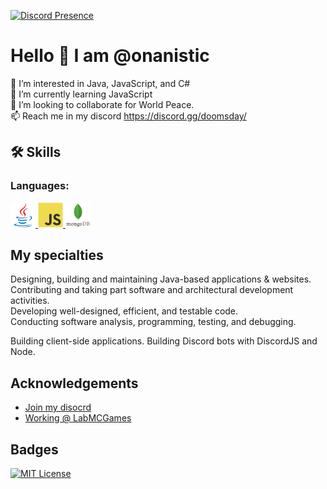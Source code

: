 [![Discord Presence](https://lanyard.cnrad.dev/api/939023433134669875)](https://discord.com/users/939023433134669875)


# Hello 👋  I am @onanistic

👀 I’m interested in Java, JavaScript, and C#   
🌱 I’m currently learning JavaScript  
💞️ I’m looking to collaborate for World Peace.  
📫 Reach me in my discord https://discord.gg/doomsday/


## 🛠 Skills

<h3 align="left">Languages:</h3>
<p align="left"> </a> <a href="https://www.java.com" target="_blank"> <img src="https://raw.githubusercontent.com/devicons/devicon/master/icons/java/java-original.svg" alt="java" width="40" height="40"/> </a> <a href="https://developer.mozilla.org/en-US/docs/Web/JavaScript" target="_blank"> <img src="https://raw.githubusercontent.com/devicons/devicon/master/icons/javascript/javascript-original.svg" alt="javascript" width="40" height="40"/> </a> <a href="https://www.mongodb.com/" target="_blank"> <img src="https://raw.githubusercontent.com/devicons/devicon/master/icons/mongodb/mongodb-original-wordmark.svg" alt="mongodb" width="40" height="40"/> </a> <a href="https://nodejs.org" target="_blank"> </a> </p>

## My specialties

Designing, building and maintaining Java-based applications & websites.  
Contributing and taking part software and architectural development activities.  
Developing well-designed, efficient, and testable code.     
Conducting software analysis, programming, testing, and debugging.  

Building client-side applications.
Building Discord bots with DiscordJS and Node.
## Acknowledgements

 - [Join my disocrd](https://discord.gg/doomsdady)
 - [Working @ LabMCGames](https://dsc.gg/research)
 


## Badges



[![MIT License](https://img.shields.io/badge/License-MIT-green.svg)](https://choosealicense.com/licenses/mit/)

